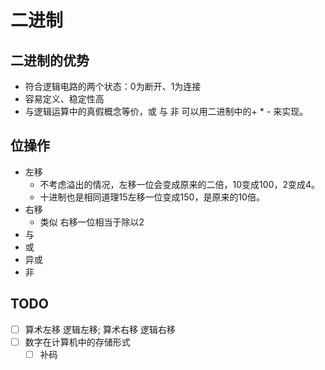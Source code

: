 # 二进制

## 二进制的优势
* 符合逻辑电路的两个状态：0为断开、1为连接
* 容易定义、稳定性高
* 与逻辑运算中的真假概念等价，或 与 非 可以用二进制中的+ * - 来实现。


## 位操作

* 左移
  * 不考虑溢出的情况，左移一位会变成原来的二倍，10变成100，2变成4。
  * 十进制也是相同道理15左移一位变成150，是原来的10倍。
* 右移
  * 类似 右移一位相当于除以2
* 与
* 或
* 异或
* 非


## TODO

- [ ] 算术左移 逻辑左移; 算术右移 逻辑右移
- [ ] 数字在计算机中的存储形式
  - [ ] 补码